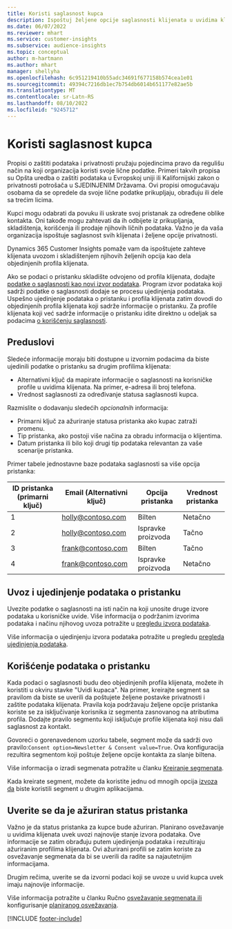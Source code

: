 ```yaml
---
title: Koristi saglasnost kupca
description: Ispoštuj željene opcije saglasnosti klijenata u uvidima klijenata uvozom podataka o pristanku.
ms.date: 06/07/2022
ms.reviewer: mhart
ms.service: customer-insights
ms.subservice: audience-insights
ms.topic: conceptual
author: m-hartmann
ms.author: mhart
manager: shellyha
ms.openlocfilehash: 6c951219410b55adc34691f677158b574cea1e01
ms.sourcegitcommit: 49394c7216db1ec7b754db6014b651177e82ae5b
ms.translationtype: MT
ms.contentlocale: sr-Latn-RS
ms.lasthandoff: 08/10/2022
ms.locfileid: "9245712"
---
```

# <a name="use-customer-consent"></a>Koristi saglasnost kupca

Propisi o zaštiti podataka i privatnosti pružaju pojedincima pravo da regulišu način na koji organizacija koristi svoje lične podatke. Primeri takvih propisa su Opšta uredba o zaštiti podataka u Evropskoj uniji ili Kalifornijski zakon o privatnosti potrošača u SJEDINJENIM Državama. Ovi propisi omogućavaju osobama da se opredele da svoje lične podatke prikupljaju, obrađuju ili dele sa trećim licima.  

Kupci mogu odabrati da povuku ili uskrate svoj pristanak za određene oblike kontakta. Oni takođe mogu zahtevati da ih odbijete iz prikupljanja, skladištenja, korišćenja ili prodaje njihovih ličnih podataka. Važno je da vaša organizacija ispoštuje saglasnost svih klijenata i željene opcije privatnosti.  

Dynamics 365 Customer Insights pomaže vam da ispoštujete zahteve klijenata uvozom i skladištenjem njihovih željenih opcija kao dela objedinjenih profila klijenata.

Ako se podaci o pristanku skladište odvojeno od profila klijenata, dodajte [podatke o saglasnosti kao novi izvor podataka](#import-and-unify-consent-data). Program izvor podataka koji sadrži podatke o saglasnosti dodaje se procesu ujedinjenja podataka. Uspešno ujedinjenje podataka o pristanku i profila klijenata zatim dovodi do objedinjenih profila klijenata koji sadrže informacije o pristanku. Za profile klijenata koji već sadrže informacije o pristanku idite direktno u odeljak sa podacima [o korišćenju saglasnosti](#use-consent-data).

## <a name="prerequisites"></a>Preduslovi

Sledeće informacije moraju biti dostupne u izvornim podacima da biste ujedinili podatke o pristanku sa drugim profilima klijenata:

- Alternativni ključ da mapirate informacije o saglasnosti na korisničke profile u uvidima klijenata. Na primer, e-adresa ili broj telefona.
- Vrednost saglasnosti za određivanje statusa saglasnosti kupca.

Razmislite o dodavanju sledećih *opcionalnih* informacija:

- Primarni ključ za ažuriranje statusa pristanka ako kupac zatraži promenu.
- Tip pristanka, ako postoji više načina za obradu informacija o klijentima.
- Datum pristanka ili bilo koji drugi tip podataka relevantan za vaše scenarije pristanka.

Primer tabele jednostavne baze podataka saglasnosti sa više opcija pristanka:

|ID pristanka (primarni ključ)   |Email (Alternativni ključ)  |Opcija pristanka  |Vrednost pristanka  |
|---------|---------|---------|---------|
|1    |  holly@contoso.com       |  Bilten       |  Netačno       |
|2    |  holly@contoso.com       |  Ispravke proizvoda       |  Tačno       |
|3    |  frank@contoso.com       |  Bilten       | Tačno        |
|4    |  frank@contoso.com       |  Ispravke proizvoda       |  Netačno       |

## <a name="import-and-unify-consent-data"></a>Uvoz i ujedinjenje podataka o pristanku

Uvezite podatke o saglasnosti na isti način na koji unosite druge izvore podataka u korisničke uvide. Više informacija o podržanim izvorima podataka i načinu njihovog uvoza potražite u [pregledu izvora podataka](data-sources.md).

Više informacija o ujedinjenju izvora podataka potražite u pregledu [pregleda ujedinjenja podataka](data-unification.md).

## <a name="use-consent-data"></a>Korišćenje podataka o pristanku

Kada podaci o saglasnosti budu deo objedinjenih profila klijenata, možete ih koristiti u okviru stavke "Uvidi kupaca". Na primer, kreirajte segment sa pravilom da biste se uverili da poštujete željene postavke privatnosti i zaštite podataka klijenata. Pravila koja podržavaju željene opcije pristanka koriste se za isključivanje korisnika iz segmenta zasnovanog na atributima profila. Dodajte pravilo segmentu koji isključuje profile klijenata koji nisu dali saglasnost za kontakt.

Govoreći o gorenavedenom uzorku tabele, segment može da sadrži ovo pravilo:`Consent option=Newsletter & Consent value=True`. Ova konfiguracija rezultira segmentom koji poštuje željene opcije kontakta za slanje biltena.

Više informacija o izradi segmenata potražite u članku [Kreiranje segmenata](segment-builder.md).

Kada kreirate segment, možete da koristite jednu od mnogih opcija [izvoza da](export-destinations.md) biste koristili segment u drugim aplikacijama.

## <a name="ensure-updated-consent-status"></a>Uverite se da je ažuriran status pristanka

Važno je da status pristanka za kupce bude ažuriran. Planirano osvežavanje u uvidima klijenata uvek uvozi najnovije stanje izvora podataka. Ove informacije se zatim obrađuju putem ujedinjenja podataka i rezultiraju ažuriranim profilima klijenata. Ovi ažurirani profili se zatim koriste za osvežavanje segmenata da bi se uverili da radite sa najautetnijim informacijama.

Drugim rečima, uverite se da izvorni podaci koji se uvoze u uvid kupca uvek imaju najnovije informacije.

Više informacija potražite u članku Ručno [osvežavanje segmenata ili](segments.md#refresh-segments) konfigurisanje [planiranog osvežavanja](schedule-refresh.md).

[!INCLUDE [footer-include](includes/footer-banner.md)]
